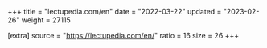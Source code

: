 +++
title = "lectupedia.com/en"
date = "2022-03-22"
updated = "2023-02-26"
weight = 27115

[extra]
source = "https://lectupedia.com/en/"
ratio = 16
size = 26
+++
